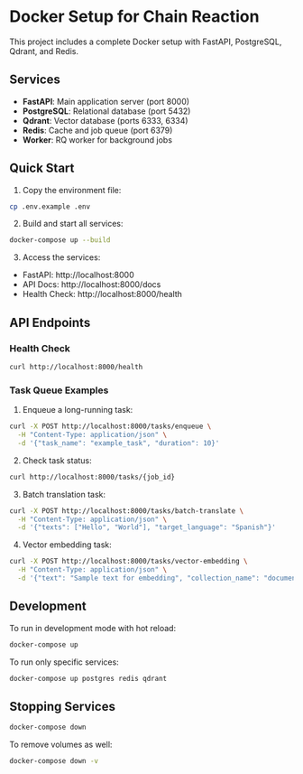# Docker Setup for Chain Reaction

This project includes a complete Docker setup with FastAPI, PostgreSQL, Qdrant, and Redis.

## Services

- **FastAPI**: Main application server (port 8000)
- **PostgreSQL**: Relational database (port 5432)
- **Qdrant**: Vector database (ports 6333, 6334)
- **Redis**: Cache and job queue (port 6379)
- **Worker**: RQ worker for background jobs

## Quick Start

1. Copy the environment file:
```bash
cp .env.example .env
```

2. Build and start all services:
```bash
docker-compose up --build
```

3. Access the services:
- FastAPI: http://localhost:8000
- API Docs: http://localhost:8000/docs
- Health Check: http://localhost:8000/health

## API Endpoints

### Health Check
```bash
curl http://localhost:8000/health
```

### Task Queue Examples

1. Enqueue a long-running task:
```bash
curl -X POST http://localhost:8000/tasks/enqueue \
  -H "Content-Type: application/json" \
  -d '{"task_name": "example_task", "duration": 10}'
```

2. Check task status:
```bash
curl http://localhost:8000/tasks/{job_id}
```

3. Batch translation task:
```bash
curl -X POST http://localhost:8000/tasks/batch-translate \
  -H "Content-Type: application/json" \
  -d '{"texts": ["Hello", "World"], "target_language": "Spanish"}'
```

4. Vector embedding task:
```bash
curl -X POST http://localhost:8000/tasks/vector-embedding \
  -H "Content-Type: application/json" \
  -d '{"text": "Sample text for embedding", "collection_name": "documents"}'
```

## Development

To run in development mode with hot reload:
```bash
docker-compose up
```

To run only specific services:
```bash
docker-compose up postgres redis qdrant
```

## Stopping Services

```bash
docker-compose down
```

To remove volumes as well:
```bash
docker-compose down -v
```